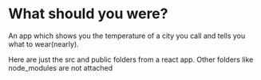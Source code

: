 # What should you were?
An app which shows you the temperature of a city you call and tells you what to wear(nearly).

Here are just the src and public folders from a react app. Other folders like node_modules are not attached
